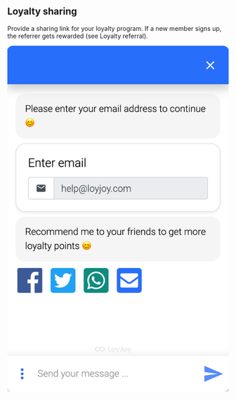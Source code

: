 ## Loyalty sharing

Provide a sharing link for your loyalty program. If a new member signs up, the referrer gets rewarded (see Loyalty referral).

![loyality_sharing_demo](loyality_sharing_demo.png)
